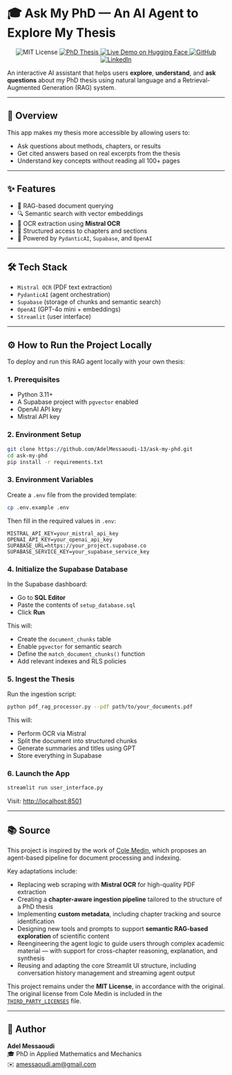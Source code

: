 # 🎓 Ask My PhD — An AI Agent to Explore My Thesis

<p align="center">
  <img src="https://img.shields.io/badge/license-MIT-green.svg" alt="MIT License"/>
  <a href="https://theses.fr/2023AIXM0306">
    <img src="https://img.shields.io/badge/PhD%20Thesis-Access-blue?logo=academia" alt="PhD Thesis"/>
  </a>
  <a href="https://huggingface.co/spaces/AdelMessaoudi-13/Ask-My-PhD">
    <img src="https://img.shields.io/badge/HuggingFace-Live%20Demo-orange?logo=huggingface" alt="Live Demo on Hugging Face"/>
  </a>
  <a href="https://github.com/AdelMessaoudi-13">
    <img src="https://img.shields.io/badge/GitHub-AdelMessaoudi--13-black?logo=github" alt="GitHub"/>
  </a>
  <a href="https://www.linkedin.com/in/adel-messaoudi-831358132">
    <img src="https://img.shields.io/badge/LinkedIn-Profile-blue?logo=linkedin" alt="LinkedIn"/>
  </a>
</p>

An interactive AI assistant that helps users **explore**, **understand**, and **ask questions** about my PhD thesis using natural language and a Retrieval-Augmented Generation (RAG) system.

---

## 🚀 Overview

This app makes my thesis more accessible by allowing users to:

- Ask questions about methods, chapters, or results
- Get cited answers based on real excerpts from the thesis
- Understand key concepts without reading all 100+ pages

---

## ✨ Features

- 🧠 RAG-based document querying
- 🔍 Semantic search with vector embeddings
- 🧾 OCR extraction using **Mistral OCR**
- 📖 Structured access to chapters and sections
- 🤖 Powered by `PydanticAI`, `Supabase`, and `OpenAI`

---

## 🛠️ Tech Stack

- `Mistral OCR` (PDF text extraction)
- `PydanticAI` (agent orchestration)
- `Supabase` (storage of chunks and semantic search)
- `OpenAI` (GPT-4o mini + embeddings)
- `Streamlit` (user interface)

---

## ⚙️ How to Run the Project Locally

To deploy and run this RAG agent locally with your own thesis:

### 1. Prerequisites

- Python 3.11+
- A Supabase project with `pgvector` enabled
- OpenAI API key
- Mistral API key

### 2. Environment Setup

```bash
git clone https://github.com/AdelMessaoudi-13/ask-my-phd.git
cd ask-my-phd
pip install -r requirements.txt
```

### 3. Environment Variables

Create a `.env` file from the provided template:

```bash
cp .env.example .env
```

Then fill in the required values in `.env`:

```env
MISTRAL_API_KEY=your_mistral_api_key
OPENAI_API_KEY=your_openai_api_key
SUPABASE_URL=https://your_project.supabase.co
SUPABASE_SERVICE_KEY=your_supabase_service_key
```

### 4. Initialize the Supabase Database

In the Supabase dashboard:

- Go to **SQL Editor**
- Paste the contents of `setup_database.sql`
- Click **Run**

This will:

- Create the `document_chunks` table
- Enable `pgvector` for semantic search
- Define the `match_document_chunks()` function
- Add relevant indexes and RLS policies

### 5. Ingest the Thesis

Run the ingestion script:

```bash
python pdf_rag_processor.py --pdf path/to/your_documents.pdf
```

This will:

- Perform OCR via Mistral
- Split the document into structured chunks
- Generate summaries and titles using GPT
- Store everything in Supabase

### 6. Launch the App

```bash
streamlit run user_interface.py
```

Visit: [http://localhost:8501](http://localhost:8501)

---

## 📚 Source

This project is inspired by the work of [Cole Medin](https://github.com/coleam00/ottomator-agents/tree/main/crawl4AI-agent), which proposes an agent-based pipeline for document processing and indexing.

Key adaptations include:

- Replacing web scraping with **Mistral OCR** for high-quality PDF extraction
- Creating a **chapter-aware ingestion pipeline** tailored to the structure of a PhD thesis
- Implementing **custom metadata**, including chapter tracking and source identification
- Designing new tools and prompts to support **semantic RAG-based exploration** of scientific content
- Reengineering the agent logic to guide users through complex academic material — with support for cross-chapter reasoning, explanation, and synthesis
- Reusing and adapting the core Streamlit UI structure, including conversation history management and streaming agent output

This project remains under the **MIT License**, in accordance with the original.  
The original license from Cole Medin is included in the [`THIRD_PARTY_LICENSES`](./THIRD_PARTY_LICENSES) file.

---

## 👤 Author

**Adel Messaoudi**  
🎓 PhD in Applied Mathematics and Mechanics  
✉️ [amessaoudi.am@gmail.com](mailto:amessaoudi.am@gmail.com)
